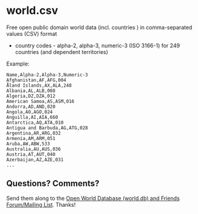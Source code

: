 # world.csv

Free open public domain world data (incl. countries ) in comma-separated values (CSV) format


- country codes - alpha-2, alpha-3, numeric-3 (ISO 3166-1) for 249 countries (and dependent territories)

Example:

~~~
Name,Alpha-2,Alpha-3,Numeric-3
Afghanistan,AF,AFG,004
Åland Islands,AX,ALA,248
Albania,AL,ALB,008
Algeria,DZ,DZA,012
American Samoa,AS,ASM,016
Andorra,AD,AND,020
Angola,AO,AGO,024
Anguilla,AI,AIA,660
Antarctica,AQ,ATA,010
Antigua and Barbuda,AG,ATG,028
Argentina,AR,ARG,032
Armenia,AM,ARM,051
Aruba,AW,ABW,533
Australia,AU,AUS,036
Austria,AT,AUT,040
Azerbaijan,AZ,AZE,031
...
~~~


## Questions? Comments?

Send them along to the [Open World Database (world.db) and Friends Forum/Mailing List](http://groups.google.com/group/openmundi). 
Thanks!
